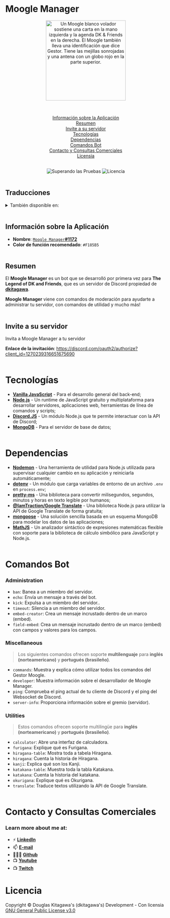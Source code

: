 # Moogle Manager

<p align=center>
<img src="https://i.imgur.com/zhNQNG8.png" width="250px" alt="Un Moogle blanco volador sostiene una carta en la mano izquierda y la agenda DK & Friends en la derecha. El Moogle también lleva una identificación que dice Gestor. Tiene las mejillas sonrojadas y una antena con un globo rojo en la parte superior." loading="lazy" />
</p>
<br />

<center>

[Información sobre la Aplicación](#información-sobre-la-aplicación)<br />
[Resumen](#resumen)<br />
[Invite a su servidor](#invite-a-su-servidor)<br />
[Tecnologías](#tecnologías)<br />
[Dependencias](#dependencias)<br />
[Comandos Bot](#comandos-bot)<br />
[Contacto y Consultas Comerciales](#contacto-y-consultas-comerciales)<br />
[Licensia](#licencia)<br />
<br />

![Superando las Pruebas](https://img.shields.io/badge/build-passing-brightgreen) ![Licencia](https://camo.githubusercontent.com/a40de0257320518fb90f63064c57e70bc026d492b258b4ea42ec58f1e5f2279c/68747470733a2f2f696d672e736869656c64732e696f2f6769746875622f6c6963656e73652f72617468656e612f72617468656e612e737667)
<br /><br />

</center>

Traducciones
---
<details>
<summary>También disponible en:</summary>

- [Inglés](./README.md)
- [Español](./README-es.md)
- [Portugués](./README-pt-br.md)
- [Japonés](./README-jp.md)
</details>
<br />

## Información sobre la Aplicación
- **Nombre**: [`Moogle Manager`**#1172**](https://discord.com/users/1221986587399815198/)
- **Color de función recomendado**: `#F185B5`
<br /><br />

## Resumen
El **Moogle Manager** es un bot que se desarrolló por primera vez para **The Legend of DK and Friends**, que es un servidor de Discord propiedad de **[dkitagawa](https://discord.com/users/737103505663328356/)**.

**Moogle Manager** viene con comandos de moderación para ayudarte a administrar tu servidor, con comandos de utilidad y mucho más!
<br /><br />

## Invite a su servidor
Invita a Moogle Manager a tu servidor

**Enlace de la invitación**: https://discord.com/oauth2/authorize?client_id=1270239316651675690
<br /><br />

# Tecnologías
- [**Vanilla JavaScript**](https://developer.mozilla.org/en-US/docs/Web/JavaScript) - Para el desarrollo general del back-end;
- [**Node.js**]() - Un runtime de JavaScript gratuito y multiplataforma para desarrollar servidores, aplicaciones web, herramientas de línea de comandos y scripts;
- [**Discord.JS**](https://discord.js.org/) - Un módulo Node.js que te permite interactuar con la API de Discord;
- [**MongoDB**](https://www.mongodb.com/company/what-is-mongodb) - Para el servidor de base de datos;
<br /><br />

# Dependencias
- [**Nodemon**](https://nodemon.io/) - Una herramienta de utilidad para Node.js utilizada para supervisar cualquier cambio en su aplicación y reiniciarla automáticamente;
- [**dotenv**](https://www.npmjs.com/package/dotenv) - Un módulo que carga variables de entorno de un archivo `.env` en `process.env`;
- [**pretty-ms**](https://www.npmjs.com/package/pretty-ms) - Una biblioteca para convertir milisegundos, segundos, minutos y horas en texto legible por humanos;
- [**@IamTraction/Google Translate**](https://www.npmjs.com/package/@iamtraction/google-translate) - Una biblioteca Node.js para utilizar la API de Google Translate de forma gratuita;
- [**mongoose**](https://mongoosejs.com/) - Una solución sencilla basada en un esquema MongoDB para modelar los datos de las aplicaciones;
- [**MathJS**](https://mathjs.org/) - Un analizador sintáctico de expresiones matemáticas flexible con soporte para la biblioteca de cálculo simbólico para JavaScript y Node.js.
<br /><br />

# Comandos Bot

### Administration
- `ban`: Banea a un miembro del servidor.
- `echo`: Envía un mensaje a través del bot.
- `kick`: Expulsa a un miembro del servidor..
- `timeout`: Silencia a un miembro del servidor.
- `embed-creator`: Crea un mensaje incrustado dentro de un marco (embed).
- `field-embed`: Crea un mensaje incrustado dentro de un marco (embed) con campos y valores para los campos.

### Miscellaneous
> Los siguientes comandos ofrecen soporte **multilenguaje** para **inglés (norteamericano)** y **portugués (brasileño)**.
- `commands`: Muestra y explica cómo utilizar todos los comandos del Gestor Moogle.
- `developer`: Muestra información sobre el desarrollador de Moogle Manager.
- `ping`: Comprueba el ping actual de tu cliente de Discord y el ping del Websocket de Discord.
- `server-info`: Proporciona información sobre el gremio (servidor).

### Utilities
> Estos comandos ofrecen soporte multilingüe para **inglés (norteamericano)** y **portugués (brasileño)**.
- `calculator`: Abre una interfaz de calculadora.
- `furigana`: Explique qué es Furigana.
- `hiragana-table`: Mostra toda a tabela Hiragana.
- `hiragana`: Cuenta la historia de Hiragana.
- `kanji`: Explica qué son los Kanji.
- `katakana-table`: Muestra toda la tabla Katakana.
- `katakana`: Cuenta la historia del katakana.
- `okurigana`: Explique qué es Okurigana.
- `translate`: Traduce textos utilizando la API de Google Translate.
<br /><br />

# Contacto y Consultas Comerciales
### **Learn more about me at:**
- ⚡ [**LinkedIn**](https://linkedin.com/in/douglas-kitagawa/)
- 📫 [**E-mail**](mailto:douglaskitagawa@proton.me)
- 👨🏻‍💻 [**Github**](https://github.com/sdkitagawa)
- 📺 [**Youtube**](https://www.youtube.com/@dkitagawa)
- 📺 [**Twitch**](https://www.twitch.tv/kitbitdots)

# Licencia
Copyright © Douglas Kitagawa's (dkitagawa's) Development - Con licensia [GNU General Public License v3.0](../../LICENSE.bib)
